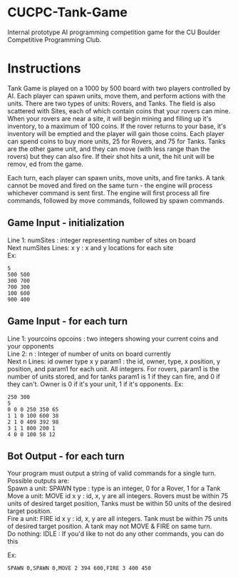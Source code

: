 # CUCPC-Tank-Game
Internal prototype AI programming competition game for the CU Boulder Competitive Programming Club.




# Instructions  
Tank Game is played on a 1000 by 500 board with two players controlled by AI. Each player can spawn units, move them, and perform actions with the units. There are two types of units: Rovers, and Tanks. The field is also scattered with Sites, each of which contain coins that your rovers can mine. When your rovers are near a site, it will begin mining and filling up it's inventory, to a maximum of 100 coins. If the rover returns to your base, it's inventory will be emptied and the player will gain those coins. Each player can spend coins to buy more units, 25 for Rovers, and 75 for Tanks. Tanks are the other game unit, and they can move (with less range than the rovers) but they can also fire. If their shot hits a unit, the hit unit will be remov, ed from the game.  

Each turn, each player can spawn units, move units, and fire tanks. A tank cannot be moved and fired on the same turn - the engine will process whichever command is sent first. The engine will first process all fire commands, followed by move commands, followed by spawn commands.
## Game Input - initialization  
Line 1: numSites : integer representing number of sites on board  
Next numSites Lines: x y : x and y locations for each site  
Ex:  
```
5
500 500
300 700
700 300
100 600
900 400
```
## Game Input - for each turn  
Line 1: yourcoins opcoins : two integers showing your current coins and your opponents  
Line 2: n : Integer of number of units on board currently  
Next n Lines: id owner type x y param1 : the id, owner, type, x position, y position, and param1 for each unit. All integers. For rovers, param1 is the number of units stored, and for tanks param1 is 1 if they can fire, and 0 if they can't. Owner is 0 if it's your unit, 1 if it's opponents.
Ex:  
```
250 300
5
0 0 0 250 350 65
1 1 0 100 600 38
2 1 0 409 392 98
3 1 1 800 200 1
4 0 0 100 58 12
```


## Bot Output - for each turn  
Your program must output a string of valid commands for a single turn. Possible outputs are:  
Spawn a unit: SPAWN type : type is an integer, 0 for a Rover, 1 for a Tank  
Move a unit: MOVE id x y : id, x, y are all integers. Rovers must be within 75 units of desired target position, Tanks must be within 50 units of the desired target position.  
Fire a unit: FIRE id x y : id, x, y are all integers. Tank must be within 75 units of desired target position. A tank may not MOVE & FIRE on same turn.  
Do nothing: IDLE : If you'd like to not do any other commands, you can do this  

Ex:
```
SPAWN 0,SPAWN 0,MOVE 2 394 600,FIRE 3 400 450  
```